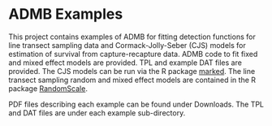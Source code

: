 ADMB Examples
========

This project contains examples of ADMB for fitting detection functions for line transect sampling data and Cormack-Jolly-Seber (CJS) models for estimation of survival from capture-recapture data.
ADMB code to fit fixed and mixed effect models are provided. TPL and example DAT files are provided. The CJS models can be run via the R package [marked](https://github.com/jlaake/marked). The line
transect sampling random and mixed effect models are contained in the R package [RandomScale](https://github.com/jlaake/RandomScale).

PDF files describing each example can be found under Downloads. The TPL and DAT files are
under each example sub-directory.